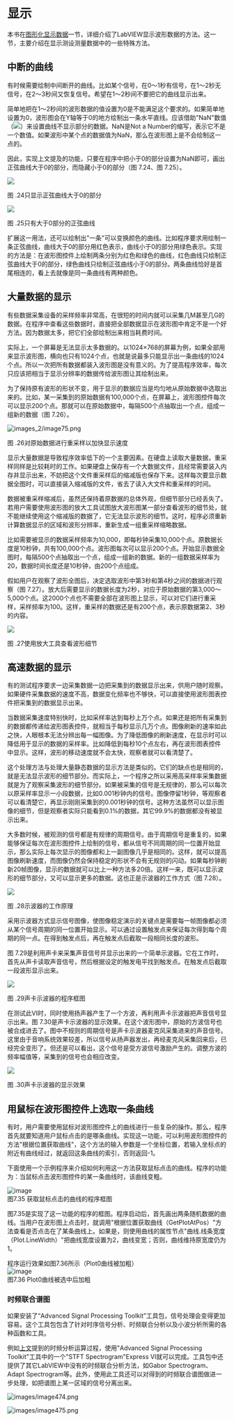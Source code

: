 # 显示 

本书在[图形化显示数据](data_graph)一节，详细介绍了LabVIEW显示波形数据的方法。这一节，主要介绍在显示测设测量数据中的一些特殊方法。


## 中断的曲线

有时候需要绘制中间断开的曲线。比如某个信号，在0～1秒有信号，在1～2秒无信号，在2～3秒间又恢复信号。希望在1～2秒间不要把它的曲线显示出来。

简单地把在1～2秒间的波形数据的值设置为0是不能满足这个要求的。如果简单地设置为0，波形图会在Y轴等于0的地方绘制出一条水平直线。应该借助"NaN"数值（![](images/image466.png)）来设置曲线不显示部分的数据。NaN是Not a
Number的缩写，表示它不是一个数值。如果波形中某个点的数据值为NaN，那么在波形图上是不会绘制这一点的。

因此，实现上文提及的功能，只要在程序中把小于0的部分设置为NaN即可，画出正弦曲线大于0的部分，而隐藏小于0的部分（图
7.24、图 7.25）。

![](images/image467.png)

图 .24只显示正弦曲线大于0的部分

![](images/image468.png)

图 .25只有大于0部分的正弦曲线

扩展这一用法，还可以绘制出"一条"可以变换颜色的曲线。比如程序要求用绘制一条正弦曲线，曲线大于0的部分用红色表示，曲线小于0的部分用绿色表示。实现的方法是：在波形图控件上绘制两条分别为红色和绿色的曲线，红色曲线只绘制正弦曲线大于0的部分，绿色曲线只绘制正弦曲线小于0的部分。两条曲线恰好是首尾相连的，看上去就像是同一条曲线有两种颜色。

## 大量数据的显示

有些数据采集设备的采样频率非常高，在很短的时间内就可以采集几M甚至几G的数据。在程序中查看这些数据时，直接把全部数据显示在波形图中肯定不是一个好方法。因为数据太多，把它们全部绘制出来相当耗费时间。

实际上，一个屏幕是无法显示太多数据的。以1024×768的屏幕为例，如果全部用来显示波形图，横向也只有1024个点，也就是说最多只能显示出一条曲线的1024个点。所以一次把所有数据都装入波形图是没有意义的。为了提高程序效率，每次只应该把相当于显示分辨率的数据传给波形图让其绘制出来。

为了保持原有波形的形状不变，用于显示的数据应当是均匀地从原始数据中选取出来的。比如，某一采集到的原始数据有100,000个点，在屏幕上，波形图控件每次可以显示200个点。那就可以在原始数据中，每隔500个点抽取出一个点，组成一组新的数据（图
7.26）。

![images_2/image75.png](images_2/image75.png "降采样显示数据")

图 .26对原始数据进行重采样以加快显示速度

显示大量数据是导致程序效率低下的一个主要因素。在硬盘上读取大量数据，重采样同样是比较耗时的工作。如果硬盘上保存有一个大数据文件，且经常需要装入内存并显示出来，不妨把这个文件重采样后的缩减版也保存下来。这样每次要显示数据全图时，可以直接装入缩减版的文件，省去了读入大文件和重采样的时间。

数据被重采样缩减后，虽然还保持着原数据的总体外观，但细节部分已经丢失了。若用户需要使用波形图的放大工具试图放大波形图某一部分查看波形的细节处，就不能继续使用这个缩减版的数据了，它无法显示波形的细节。这时，程序必须重新计算数据显示的区域和波形分辨率，重新生成一组重采样缩略数据。

比如需要被显示的数据采样频率为10,000，即每秒钟采集10,000个点。原数据长度是10秒钟，共有100,000个点。波形图每次可以显示200个点。开始显示数据全图时，每隔500个点抽取出一个点，组成一组新的数据。新的一组数据采样率为20，数据时间长度还是10秒钟，由200个点组成。

假如用户在观察了波形全图后，决定选取波形中第3秒和第4秒之间的数据进行观察（图
7.27）。放大后需要显示的数据长度为2秒，对应于原始数据的第3,000～5,000个点。这2000个点也不需要全部在波形图上显示，可以对它们进行重采样，采样频率为100。这样，重采样的数据还是有200个点，表示原数据第2、3秒的内容。

![](images/image469.png)

图 .27使用放大工具查看波形细节

## 高速数据的显示

有的测试程序要求一边采集数据一边把采集到的数据显示出来，供用户随时观察。如果硬件采集数据的速度不高，数据变化频率也不够快，可以直接使用波形图表控件把采集到的数据显示出来。

当数据采集速度特别快时，比如采样率达到每秒上万个点。如果还是把所有采集到的数据都传递给波形图表控件，就相当于每秒显示几万个点。图像刷新的速率如此之快，人眼根本无法分辨出每一幅图像。为了降低图像的刷新速度，在显示时可以降低用于显示的数据的采样率。比如降低到每秒10个点左右，再在波形图表控件中显示。这样，波形的移动速度就不会太快，观察者就可以看清楚了。

这个处理方法与处理大量静态数据的显示方法是类似的。它们的缺点也是相同的，就是无法显示波形的细节部分。而实际上，一个程序之所以采用高采样率采集数据就是为了观察采集波形的细节部分。如果被采集的信号是无规律的，那么可以每次以原采样率显示一小段数据，比如0.001秒钟内的信号。图像停留1秒钟，等观察者可以看清楚它，再显示刚刚采集到的0.001秒钟的信号。这种方法虽然可以显示图像的细节，但是观察者实际只能看到0.1%的数据，其它99.9%的数据都没有被显示出来。

大多数时候，被观测的信号都是有规律的周期信号。由于周期信号是重复的，如果能够保证每次在波形图控件上绘制的信号，都从信号不同周期的同一位置开始显示，那么实际上每次显示的图像都和上一副图像几乎是相同的。这样，就可以提高图像刷新速度，而图像仍然会保持稳定的形状不会有无规则的闪动。如果每秒钟刷新20帧图像，显示的数据就可以比上一种方法多20倍。这样一来，既可以显示波形的细节部分，又可以显示更多的数据。这也正是示波器的工作方式（图
7.28）。

![](images_2/z003.png)

图 .28示波器的工作原理

采用示波器方式显示信号图像，使图像稳定演示的关键点是需要每一帧图像都必须从某个信号周期的同一位置开始显示。可以通过设置触发点来保证每次得到每个周期的同一点。在得到触发点后，再在触发点后截取一段相同长度的波形。

图
7.29是利用声卡来采集声音信号并显示出来的一个简单示波器。它在工作时，首先从声卡读取声音信号，然后根据设定的触发电平找到触发点。在触发点后截取一段波形显示出来。

![](images/image470.png)

图 .29声卡示波器的程序框图

在测试此VI时，同时使用扬声器产生了一个方波，再利用声卡示波器把声音信号显示出来。图
7.30是声卡示波器的显示效果。在这个波形图中，原始的方波信号也被合成进去了。图中不规则的周期信号是声卡示波器麦克风采集进来的声音信号。这里由于音响系统效果较差，所以信号从扬声器发出，再经麦克风采集回来后，已经完全变形了。但还是可以看出，这个信号是受方波信号激励产生的。调整方波的频率幅值等，采集到的信号也会相应改变。

![](images/image471.png)

图 .30声卡示波器的显示效果



## 用鼠标在波形图控件上选取一条曲线

有时，用户需要使用鼠标对波形图控件上的曲线进行一些复杂的操作。那么，程序首先就要知道用户鼠标点击的是哪条曲线。实现这一功能，可以利用波形图控件的方法"根据位置获取曲线"，这个方法的输入参数是一个坐标位置，若输入坐标点的附近有曲线经过，就返回这条曲线的索引，否则返回-1。

下面使用一个示例程序来介绍如何利用这一方法获取鼠标点击的曲线。程序的功能为：当鼠标点击波形图控件的某一条曲线时，该曲线变粗。

![image](images/image476.png)\
图7.35 获取鼠标点击的曲线的程序框图

图7.35是实现了这一功能的程序的框图。程序启动后，首先画出两条随机数据的曲线。当用户在波形图上点击时，就调用"根据位置获取曲线（GetPlotAtPos）"方法查看是否点击在了某条曲线上。如果是，则使用曲线的属性节点"曲线.线条宽度（Plot.LineWidth）"把曲线宽度设置为2，曲线变宽；否则，曲线维持原宽度仍为1。

程序运行效果如图7.36所示（Plot0曲线被加粗）\
![image](images/image477.png)\
图7.36 Plot0曲线被选中后加粗

### 时频联合谱图

如果安装了“Advanced Signal Processing Toolkit”工具包，信号处理会变得更加容易。这个工具包包含了针对时序信号分析、时频联合分析以及小波分析所需的各种函数和工具。

例如[上文](data_graph)提到的时频分析运算过程，使用"Advanced Signal Processing Toolkit"工具中的一个"STFT Spectrogram"Express VI就可以完成。工具包中还提供了其它LabVIEW中没有的时频联合分析方法，如Gabor Spectrogram、Adapt Spectrogram等。此外，使用此工具还可以对得到的时频联合谱图做进一步处理，如把谱图上某一区域的信号分离出来。

![images/image474.png](images/image474.png "使用STFT Spectrogram Express VI计算信号的时频联合谱图")

![images/image475.png](images/image475.png "STFT Spectrogram Express VI的配置对话框")